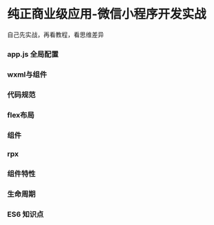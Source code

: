 # 纯正商业级应用-微信小程序开发实战

自己先实战，再看教程，看思维差异


### app.js 全局配置



### wxml与组件

### 代码规范



### flex布局


### 组件


### rpx

### 组件特性


### 生命周期


### ES6 知识点


### 
